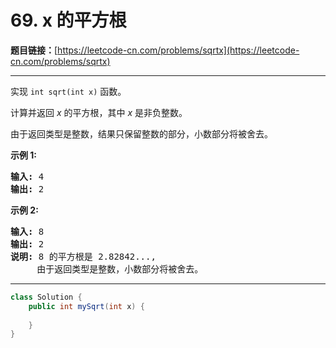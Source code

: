 # 69. x 的平方根

**题目链接：**[https://leetcode-cn.com/problems/sqrtx](https://leetcode-cn.com/problems/sqrtx)

---

<div class="content__1Y2H">
 <div class="notranslate">
  <p>实现&nbsp;<code>int sqrt(int x)</code>&nbsp;函数。</p> 
  <p>计算并返回&nbsp;<em>x</em>&nbsp;的平方根，其中&nbsp;<em>x </em>是非负整数。</p> 
  <p>由于返回类型是整数，结果只保留整数的部分，小数部分将被舍去。</p> 
  <p><strong>示例 1:</strong></p> 
  <pre class="language-text"><strong>输入:</strong> 4
<strong>输出:</strong> 2
</pre> 
  <p><strong>示例 2:</strong></p> 
  <pre class="language-text"><strong>输入:</strong> 8
<strong>输出:</strong> 2
<strong>说明:</strong> 8 的平方根是 2.82842..., 
&nbsp;    由于返回类型是整数，小数部分将被舍去。
</pre> 
 </div>
</div>

---

```java
class Solution {
    public int mySqrt(int x) {
        
    }
}
```